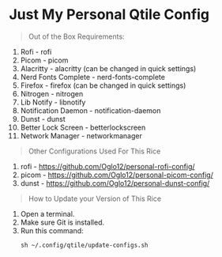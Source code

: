 # Just My Personal Qtile Config
> Out of the Box Requirements:
  1. Rofi - rofi
  2. Picom - picom
  3. Alacritty - alacritty (can be changed in quick settings)
  4. Nerd Fonts Complete - nerd-fonts-complete
  5. Firefox - firefox (can be changed in quick settings)
  6. Nitrogen - nitrogen
  7. Lib Notify - libnotify
  8. Notification Daemon - notification-daemon
  9. Dunst - dunst
  10. Better Lock Screen - betterlockscreen
  11. Network Manager - networkmanager

> Other Configurations Used For This Rice
  1. rofi - https://github.com/Oglo12/personal-rofi-config/
  2. picom - https://github.com/Oglo12/personal-picom-config/
  3. dunst - https://github.com/Oglo12/personal-dunst-config/

> How to Update your Version of This Rice
  1. Open a terminal.
  2. Make sure Git is installed.
  3. Run this command:
     ```
     sh ~/.config/qtile/update-configs.sh
     ```
